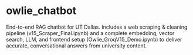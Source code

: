 # owlie_chatbot
End-to-end RAG chatbot for UT Dallas. Includes a web scraping &amp; cleaning pipeline (v15_Scraper_Final.ipynb) and a complete embedding, vector search, LLM, and frontend setup (Owlie_GroqV15_Demo.ipynb) to deliver accurate, conversational answers from university content.
